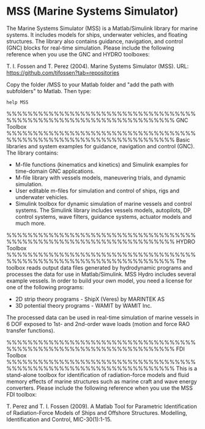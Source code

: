 # MSS (Marine Systems Simulator)

The Marine Systems Simulator (MSS) is a Matlab/Simulink library for marine systems. It includes models for ships, underwater vehicles, and floating structures. The library also contains guidance, navigation, and control (GNC) blocks for real-time simulation. Please include the following reference when you use the GNC and HYDRO toolboxes:

T. I. Fossen and T. Perez (2004). Marine Systems Simulator (MSS).
URL: https://github.com/tifossen?tab=repositories

Copy the folder /MSS to your Matlab folder and "add the path with subfolders" to Matlab. Then type:

    help MSS

%%%%%%%%%%%%%%%%%%%%%%%%%%%%%%%%%%%%%%%%%%%%%%%%%%%%%%%%%%%%%%%%%%%%
GNC Toolbox
%%%%%%%%%%%%%%%%%%%%%%%%%%%%%%%%%%%%%%%%%%%%%%%%%%%%%%%%%%%%%%%%%%%%
Basic libraries and system examples for guidance, navigation and control (GNC). The library contains:

- M-file functions (kinematics and kinetics) and Simulink examples for time-domain GNC applications.
- M-file library with vessels models, maneuvering trials, and dynamic simulation.
- User editable m-files for simulation and control of ships, rigs and underwater vehicles.
- Simulink toolbox for dynamic simulation of marine vessels and control systems. The Simulink library includes vessels models, autopilots, DP control systems, wave filters, guidance systems, actuator models and much more.

%%%%%%%%%%%%%%%%%%%%%%%%%%%%%%%%%%%%%%%%%%%%%%%%%%%%%%%%%%%%%%%%%%%%
HYDRO Toolbox
%%%%%%%%%%%%%%%%%%%%%%%%%%%%%%%%%%%%%%%%%%%%%%%%%%%%%%%%%%%%%%%%%%%%
The toolbox reads output data files generated by hydrodynamic programs and processes the data for use in Matlab/Simulink. MSS Hydro includes several example vessels. In order to build your own model, you need a license for one of the following programs:

- 2D strip theory programs - ShipX (Veres) by MARINTEK AS
- 3D potential theory programs - WAMIT by WAMIT Inc.

The processed data can be used in real-time simulation of marine vessels in 6 DOF exposed to 1st- and 2nd-order wave loads (motion and force RAO transfer functions).

%%%%%%%%%%%%%%%%%%%%%%%%%%%%%%%%%%%%%%%%%%%%%%%%%%%%%%%%%%%%%%%%%%%%
FDI Toolbox
%%%%%%%%%%%%%%%%%%%%%%%%%%%%%%%%%%%%%%%%%%%%%%%%%%%%%%%%%%%%%%%%%%%%
This is a stand-alone toolbox for identification of radiation-force models and fluid memory effects of marine structures such as marine craft and wave energy converters. Please include the following reference when you use the MSS FDI toolbox:

T. Perez and T. I. Fossen (2009). A Matlab Tool for Parametric Identification of Radiation-Force Models of Ships and Offshore Structures. Modelling, Identification and Control, MIC-30(1):1-15.
